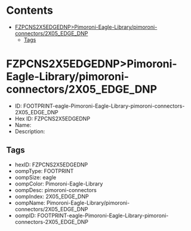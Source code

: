 



Contents
========

* [FZPCNS2X5EDGEDNP>Pimoroni-Eagle-Library/pimoroni-connectors/2X05_EDGE_DNP](#fzpcns2x5edgednppimoroni-eagle-librarypimoroni-connectors2x05_edge_dnp)
	* [Tags](#tags)

# FZPCNS2X5EDGEDNP>Pimoroni-Eagle-Library/pimoroni-connectors/2X05_EDGE_DNP

- ID: FOOTPRINT-eagle-Pimoroni-Eagle-Library-pimoroni-connectors-2X05_EDGE_DNP
- Hex ID: FZPCNS2X5EDGEDNP
- Name: 
- Description: 

## Tags

- hexID: FZPCNS2X5EDGEDNP
- oompType: FOOTPRINT
- oompSize: eagle
- oompColor: Pimoroni-Eagle-Library
- oompDesc: pimoroni-connectors
- oompIndex: 2X05_EDGE_DNP
- oompName: Pimoroni-Eagle-Library/pimoroni-connectors/2X05_EDGE_DNP
- oompID: FOOTPRINT-eagle-Pimoroni-Eagle-Library-pimoroni-connectors-2X05_EDGE_DNP
